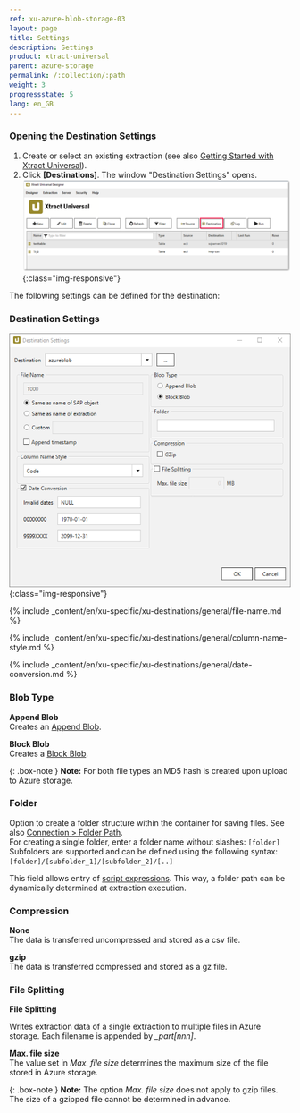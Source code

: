 ```yaml
---
ref: xu-azure-blob-storage-03
layout: page
title: Settings
description: Settings
product: xtract-universal
parent: azure-storage
permalink: /:collection/:path
weight: 3
progressstate: 5
lang: en_GB
---
```


### Opening the Destination Settings
1. Create or select an existing extraction (see also [Getting Started with Xtract Universal](../../getting-started/define-a-table-extraction)).
2. Click **[Destinations]**. The window "Destination Settings" opens.
![Destination-settings](/img/content/xu/xu_designer_destination.png){:class="img-responsive"}

The following settings can be defined for the destination:  

### Destination Settings

![xu-azure-blob-con-03](/img/content/xu-azure-blob-con-03.png){:class="img-responsive"}

{% include _content/en/xu-specific/xu-destinations/general/file-name.md %}

<!-- ### Column name style -->
{% include _content/en/xu-specific/xu-destinations/general/column-name-style.md %}


<!-- ### Date Conversion -->
{% include _content/en/xu-specific/xu-destinations/general/date-conversion.md %}


### Blob Type

**Append Blob**<br>
Creates an [Append Blob](https://docs.microsoft.com/en-us/rest/api/storageservices/understanding-block-blobs--append-blobs--and-page-blobs#about-append-blobs).

**Block Blob**<br>
Creates a [Block Blob](https://docs.microsoft.com/en-us/rest/api/storageservices/understanding-block-blobs--append-blobs--and-page-blobs#about-block-blobs).

{: .box-note }
**Note:** For both file types an MD5 hash is created upon upload to Azure storage.

### Folder

Option to create a folder structure within the container for saving files. See also [Connection > Folder Path](./blob-connection#azure-storage-connection). <br>
For creating a single folder, enter a folder name without slashes: `[folder]` <br>
Subfolders are supported and can be defined using the following syntax: `[folder]/[subfolder_1]/[subfolder_2]/[..]`

This field allows entry of [script expressions](./../../advanced-techniques/script-expressions/#using-script-expressions-as-dynamic-folder-paths). This way, a folder path can be dynamically determined at extraction execution. <br>

### Compression

**None**<br>
The data is transferred uncompressed and stored as a csv file.

**gzip**<br>
The data is transferred compressed and stored as a gz file. 


### File Splitting

**File Splitting**<br>

Writes extraction data of a single extraction to multiple files in Azure storage. Each filename is appended by *_part[nnn]*. 

**Max. file size** <br>
The value set in *Max. file size* determines the maximum size of the file stored in Azure storage. 


{: .box-note }
**Note:** The option *Max. file size* does not apply to gzip files. The size of a gzipped file cannot be determined in advance.

